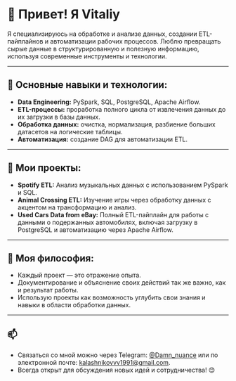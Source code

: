 # 👋 Привет! Я Vitaliy

Я специализируюсь на обработке и анализе данных, создании ETL-пайплайнов и автоматизации рабочих процессов. Люблю превращать сырые данные в структурированную и полезную информацию, используя современные инструменты и технологии.

---

## 💼 Основные навыки и технологии:
- **Data Engineering:** PySpark, SQL, PostgreSQL, Apache Airflow.  
- **ETL-процессы:** проработка полного цикла от извлечения данных до их загрузки в базы данных.  
- **Обработка данных:** очистка, нормализация, разбиение больших датасетов на логические таблицы.  
- **Автоматизация:** создание DAG для автоматизации ETL.  

---

## 🌟 Мои проекты:
- **Spotify ETL:** Анализ музыкальных данных с использованием PySpark и SQL.  
- **Animal Crossing ETL:** Изучение игры через обработку данных с акцентом на трансформацию и анализ.  
- **Used Cars Data from eBay:** Полный ETL-пайплайн для работы с данными о подержанных автомобилях, включая загрузку в PostgreSQL и автоматизацию через Apache Airflow.  

---

## 🎯 Моя философия:
- Каждый проект — это отражение опыта.  
- Документирование и объяснение своих действий так же важно, как и результат работы.  
- Использую проекты как возможность углубить свои знания и навыки в области обработки данных.  

---

## 📫
- Связаться со мной можно через Telegram: [@Damn_nuance](https://t.me/Damn_nuance) или по электронной почте: [kalashnikovvv1991@gmail.com](mailto:kalashnikovvv1991@gmail.com).
- Всегда открыт для обсуждения новых идей и сотрудничества! 😊 

